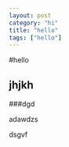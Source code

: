 ```yaml
---
layout: post
category: "hi"
title: "hello"
tags: ["hello"]
---
```


#hello

## jhjkh
###dgd

adawdzs


dsgvf
